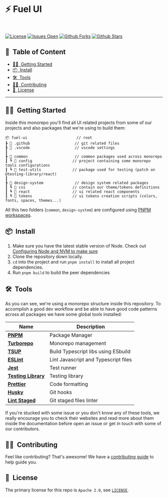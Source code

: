 <h1>⚡️ Fuel UI</h1>

[github-action-image]: https://github.com/fuellabs/fuel-ui/workflows/%E2%9C%85%20test/badge.svg
[github-action-url]: https://github.com/fuellabs/fuel-ui/actions?query=workflow%3A%22%E2%9C%85+test%22
[codecov-image]: https://img.shields.io/codecov/c/github/fuellabs/fuel-ui/master.svg?style=flat-square
[codecov-url]: https://codecov.io/gh/fuellabs/fuel-ui/branch/master

<br>

[![License](https://img.shields.io/github/license/fuellabs/fuel-ui)](https://github.com/fuellabs/fuel-ui)
[![Issues Open](https://img.shields.io/github/issues/fuellabs/fuel-ui)](https://github.com/fuellabs/fuel-ui)
[![Github Forks](https://img.shields.io/github/forks/fuellabs/fuel-ui)](https://github.com/fuellabs/fuel-ui)
[![Github Stars](https://img.shields.io/github/stars/fuellabs/fuel-ui)](https://github.com/fuellabs/fuel-ui)

<h2>📝&nbsp; Table of Content</h2>

- [🙋🏻&nbsp; Getting Started](#-getting-started)
- [📦&nbsp; Install](#-install)
- [🛠&nbsp; Tools](#-tools)
- [💪🏻&nbsp; Contributing](#-contributing)
- [📜&nbsp; License](#-license)

---

## 🙋🏻&nbsp; Getting Started

Inside this monorepo you'll find all UI related projects from some of our
projects and also packages that we're using to build them:

```
📦 fuel-ui                      // root
┣ 📂 .github                    // git related files
┣ 📂 .vscode                    // vscode settings
┃
┣ 📂 common                     // common packages used across monorepo
┃ ┗ 📂 config                  // project containing some monorepo tools configurations
┃ ┗ 📂 test-utils              // package used for testing (patch on @testing-library/react)
┃
┣ 📂 design-system              // design system related packages
┃ ┗ 📂 css                     // contain our theme/tokens definitions
┃ ┗ 📂 react                   // ui related react components
┃ ┗ 📂 tokens                  // ui tokens creation scripts (colors, fonts, spaces, themes...)
```

All this two folders (`common`, `design-system`) are configured using [PNPM workspaces](https://pnpm.io/workspaces).

## 📦&nbsp; Install

1. Make sure you have the latest stable version of Node. Check out [Configuring Node and NVM to make sure](#configuring-node-and-nvm)
2. Clone the repository down locally.
3. `cd` into the project and run `pnpm install` to install all project dependencies.
4. Run `pnpm build` to build the peer dependencies

## 🛠&nbsp; Tools

As you can see, we're using a monorepo structure inside this repository. To accomplish
a good dev workflow and be able to have good code patterns across all packages we have
some global tools installed:

| Name                                                     | Description                          |
| -------------------------------------------------------- | ------------------------------------ |
| **[PNPM](https://pnpm.io/)**                             | Package Manager                      |
| **[Turborepo](https://turborepo.org/)**                  | Monorepo management                  |
| **[TSUP](https://tsup.egoist.dev/)**                      | Build Typescript libs using ESbuild  |
| **[ESLint](https://eslint.org/)**                        | Lint Javascript and Typescript files |
| **[Jest](https://jestjs.io/)**                           | Test runner                          |
| **[Testing Library](https://testing-library.com/)**      | Testing library                      |
| **[Prettier](https://prettier.io/)**                     | Code formatting                      |
| **[Husky](https://typicode.github.io/husky/#/)**         | Git hooks                            |
| **[Lint Staged](https://github.com/okonet/lint-staged)** | Git staged files linter              |

If you're stucked with some issue or you don't know any of these tools,
we really encourage you to check their websites and read more about them inside the documentation
before open an issue or get in touch with some of our contributors.

## 💪🏻&nbsp; Contributing

Feel like contributing? That's awesome! We have a [contributing guide](./CONTRIBUTING.md) to help guide you.

## 📜&nbsp; License

The primary license for this repo is `Apache 2.0`, see [`LICENSE`](./LICENSE).
